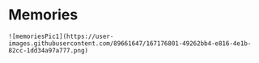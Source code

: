 # Memories



    ![memoriesPic1](https://user-images.githubusercontent.com/89661647/167176801-49262bb4-e816-4e1b-82cc-1dd34a97a777.png)

